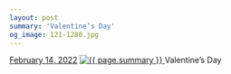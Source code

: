 ```yaml
---
layout: post
summary: 'Valentine’s Day'
og_image: 121-1280.jpg
---
```


<p>
  <time>
    <a href="/121">February 14, 2022</a>
  </time>
  <a href="/121">
    <img src="{{ site.assets_url }}/121-640.jpg" srcset="{{ site.assets_url }}/121-320.jpg 320w, {{ site.assets_url }}/121-640.jpg 640w, {{ site.assets_url }}/121-960.jpg 960w, {{ site.assets_url }}/121-1280.jpg 1280w" sizes="(min-width: 700px) 50vw, calc(100vw - 2rem)" alt="{{ page.summary }}" />
  </a>
  <span>Valentine’s Day</span>
</p>
